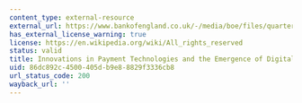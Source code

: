 ```yaml
---
content_type: external-resource
external_url: https://www.bankofengland.co.uk/-/media/boe/files/quarterly-bulletin/2014/innovations-in-payment-technologies-and-the-emergence-of-digital-currencies.pdf?la=en&hash=AB46869B3EF355A0486F7B0BAF086F2EEE31554D
has_external_license_warning: true
license: https://en.wikipedia.org/wiki/All_rights_reserved
status: valid
title: Innovations in Payment Technologies and the Emergence of Digital Currencies
uid: 86dc892c-4500-405d-b9e8-8829f3336cb8
url_status_code: 200
wayback_url: ''
---
```

